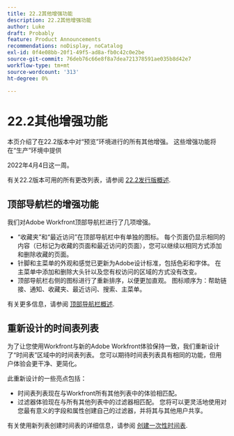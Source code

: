```yaml
---
title: 22.2其他增强功能
description: 22.2其他增强功能
author: Luke
draft: Probably
feature: Product Announcements
recommendations: noDisplay, noCatalog
exl-id: 0f4e08bb-20f1-49f5-ad8a-fb0c42c0e2be
source-git-commit: 76deb76c66e8f8a7dea721378591ae035b8d42e7
workflow-type: tm+mt
source-wordcount: '313'
ht-degree: 0%

---
```


# 22.2其他增强功能

本页介绍了在22.2版本中对“预览”环境进行的所有其他增强。 这些增强功能将在“生产”环境中提供

<!--
<MadCap:conditionalText data-mc-conditions="QuicksilverOrClassic.Draft mode">
in January 2022
</MadCap:conditionalText>
-->

2022年4月4日这一周。

有关22.2版本可用的所有更改列表，请参阅 [22.2发行版概述](../../../product-announcements/product-releases/22.2-release-activity/22-2-release-overview.md).

## 顶部导航栏的增强功能

我们对Adobe Workfront顶部导航栏进行了几项增强。

* “收藏夹”和“最近访问”在顶部导航栏中有单独的图标。 每个页面仍显示相同的内容（已标记为收藏的页面和最近访问的页面），您可以继续以相同方式添加和删除收藏的页面。
* 针脚和主菜单的外观和感觉已更新为Adobe设计标准，包括色彩和字体。 在主菜单中添加和删除大头针以及您有权访问的区域的方式没有改变。
* 顶部导航栏右侧的图标进行了重新排序，以便更加直观。 图标顺序为：帮助链接、通知、收藏夹、最近访问、搜索、主菜单。

有关更多信息，请参阅 [顶部导航栏概述](../../../workfront-basics/the-new-workfront-experience/global-navigation-overview.md).

## 重新设计的时间表列表

为了让您使用Workfront与新的Adobe Workfront体验保持一致，我们重新设计了“时间表”区域中的时间表列表。 您可以期待时间表列表具有相同的功能，但用户体验会更干净、更简化。

此重新设计的一些亮点包括：

* 时间表列表现在与Workfront所有其他列表中的体验相匹配。
* 过滤器体验现在与所有其他列表中的过滤器相匹配。 您将可以更灵活地使用对您最有意义的字段和属性创建自己的过滤器，并将其与其他用户共享。

有关使用新列表创建时间表的详细信息，请参阅 [创建一次性时间表](../../../timesheets/create-and-manage-timesheets/create-tmshts.md).

